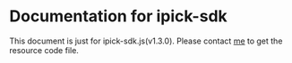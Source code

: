 # Documentation for ipick-sdk #

This document is just for ipick-sdk.js(v1.3.0). Please contact [me](pakinguo@tencent.com) to get the resource code file.